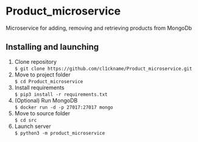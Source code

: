 # Product_microservice
Microservice for adding, removing and retrieving products from MongoDb
## Installing and launching
1. Clone repository  
  `$ git clone https://github.com/cl1ckname/Product_microservice.git`
2. Move to project folder  
  `$ cd Product_microservice`
3. Install requirements  
  `$ pip3 install -r requirements.txt`  
4. (Optional) Run MongoDB  
  `$ docker run -d -p 27017:27017 mongo`
5. Move to source folder  
  `$ cd src`
6. Launch server  
  `$ python3 -m product_microservice`
